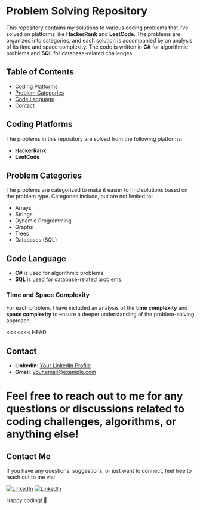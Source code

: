 # Problem Solving Repository

This repository contains my solutions to various coding problems that I've solved on platforms like **HackerRank** and **LeetCode**. The problems are organized into categories, and each solution is accompanied by an analysis of its time and space complexity. The code is written in **C#** for algorithmic problems and **SQL** for database-related challenges.

## Table of Contents

- [Coding Platforms](#coding-platforms)
- [Problem Categories](#problem-categories)
- [Code Language](#code-language)
- [Contact](#contact)

## Coding Platforms

The problems in this repository are solved from the following platforms:

- **HackerRank**
- **LeetCode**

## Problem Categories

The problems are categorized to make it easier to find solutions based on the problem type. Categories include, but are not limited to:

- Arrays
- Strings
- Dynamic Programming
- Graphs
- Trees
- Databases (SQL)

## Code Language

- **C#** is used for algorithmic problems.
- **SQL** is used for database-related problems.

### Time and Space Complexity

For each problem, I have included an analysis of the **time complexity** and **space complexity** to ensure a deeper understanding of the problem-solving approach.

<<<<<<< HEAD
## Contact

- **LinkedIn**: [Your LinkedIn Profile](https://www.linkedin.com/in/yourprofile)
- **Gmail**: your.email@example.com

Feel free to reach out to me for any questions or discussions related to coding challenges, algorithms, or anything else!
=======
## Contact Me
If you have any questions, suggestions, or just want to connect, feel free to reach out to me via:


  
[![LinkedIn](https://img.icons8.com/color/48/000000/gmail.png)](mailto:ziadaboshiesha2@gmail.com)
[![LinkedIn](https://img.icons8.com/color/48/000000/linkedin.png)](https://www.linkedin.com/in/ziad-mohamed-029b69281/)


Happy coding! 🚀


